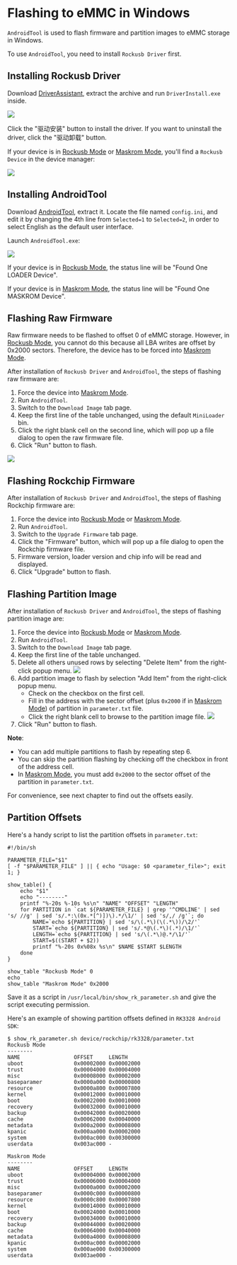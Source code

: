 # Flashing to eMMC in Windows

`AndroidTool` is used to flash firmware and partition images to eMMC storage in Windows.

To use `AndroidTool`, you need to install `Rockusb Driver` first.

## Installing Rockusb Driver

Download [DriverAssistant], extract the archive and run `DriverInstall.exe` inside.

![](img/started_driverassistant.png)

Click the "驱动安装" button to install the driver. If you want to uninstall the driver, click the "驱动卸载" button.

If your device is in [Rockusb Mode] or [Maskrom Mode], you'll find a `Rockusb Device` in the device manager:

![](img/started_driverassistant_dev.png)

## Installing AndroidTool

Download [AndroidTool], extract it. Locate the file named `config.ini`, and edit it by changing the 4th line from `Selected=1` to `Selected=2`, in order to select English as the default user interface.

Launch `AndroidTool.exe`:

![](img/androidtool.png)

If your device is in [Rockusb Mode], the status line will be "Found One LOADER Device".

If your device is in [Maskrom Mode], the status line will be "Found One MASKROM Device".

## Flashing Raw Firmware

Raw firmware needs to be flashed to offset 0 of eMMC storage. However, in [Rockusb Mode], you cannot do this because all LBA writes are offset by 0x2000 sectors. Therefore, the device has to be forced into [Maskrom Mode].

After installation of `Rockusb Driver` and `AndroidTool`, the steps of flashing raw firmware are:

1. Force the device into [Maskrom Mode].
2. Run `AndroidTool`.
3. Switch to the `Download Image` tab page.
4. Keep the first line of the table unchanged, using the default `MiniLoader` bin.
5. Click the right blank cell on the second line, which will pop up a file dialog to open the raw firmware file.
6. Click "Run" button to flash.

![](img/androidtool_flash_image.png)

## Flashing Rockchip Firmware

After installation of `Rockusb Driver` and `AndroidTool`, the steps of flashing Rockchip firmware are:

1. Force the device into [Rockusb Mode] or [Maskrom Mode].
2. Run `AndroidTool`.
3. Switch to the `Upgrade Firmware` tab page.
4. Click the "Firmware" button, which will pop up a file dialog to open the Rockchip firmware file.
5. Firmware version, loader version and chip info will be read and displayed. 
6. Click "Upgrade" button to flash.

## Flashing Partition Image

After installation of `Rockusb Driver` and `AndroidTool`, the steps of flashing partition image are:

1. Force the device into [Rockusb Mode] or [Maskrom Mode].
2. Run `AndroidTool`.
3. Switch to the `Download Image` tab page.
4. Keep the first line of the table unchanged.
5. Delete all others unused rows by selecting "Delete Item" from the right-click popup menu.
   ![](img/androidtool_del.png)
6. Add partition image to flash by selection "Add Item" from the right-click popup menu.
    * Check on the checkbox on the first cell.
    * Fill in the address with the sector offset (plus `0x2000` if in [Maskrom Mode]) of partition in `parameter.txt` file.
    * Click the right blank cell to browse to the partition image file.
   ![](img/androidtool_add.png)
7. Click "Run" button to flash.

**Note**:
- You can add multiple partitions to flash by repeating step 6.
- You can skip the partition flashing by checking off the checkbox in front of the address cell.
- In [Maskrom Mode], you must add `0x2000` to the sector offset of the partition in `parameter.txt`.

For convenience, see next chapter to find out the offsets easily.

## Partition Offsets

Here's a handy script to list the partition offsets in `parameter.txt`:
```
#!/bin/sh

PARAMETER_FILE="$1"
[ -f "$PARAMETER_FILE" ] || { echo "Usage: $0 <parameter_file>"; exit 1; }

show_table() {
	echo "$1"
	echo "--------"
	printf "%-20s %-10s %s\n" "NAME" "OFFSET" "LENGTH"
	for PARTITION in `cat ${PARAMETER_FILE} | grep '^CMDLINE' | sed 's/ //g' | sed 's/.*:\(0x.*[^)])\).*/\1/' | sed 's/,/ /g'`; do
		NAME=`echo ${PARTITION} | sed 's/\(.*\)(\(.*\))/\2/'`
		START=`echo ${PARTITION} | sed 's/.*@\(.*\)(.*)/\1/'`
		LENGTH=`echo ${PARTITION} | sed 's/\(.*\)@.*/\1/'`
		START=$((START + $2))
		printf "%-20s 0x%08x %s\n" $NAME $START $LENGTH
	done
}

show_table "Rockusb Mode" 0
echo
show_table "Maskrom Mode" 0x2000
```

Save it as a script in `/usr/local/bin/show_rk_parameter.sh` and give the script executing permission.

Here's an example of showing partition offsets defined in `RK3328 Android SDK`:
```
$ show_rk_parameter.sh device/rockchip/rk3328/parameter.txt 
Rockusb Mode
--------
NAME                 OFFSET     LENGTH
uboot                0x00002000 0x00002000
trust                0x00004000 0x00004000
misc                 0x00008000 0x00002000
baseparamer          0x0000a000 0x00000800
resource             0x0000a800 0x00007800
kernel               0x00012000 0x00010000
boot                 0x00022000 0x00010000
recovery             0x00032000 0x00010000
backup               0x00042000 0x00020000
cache                0x00062000 0x00040000
metadata             0x000a2000 0x00008000
kpanic               0x000aa000 0x00002000
system               0x000ac000 0x00300000
userdata             0x003ac000 -

Maskrom Mode
--------
NAME                 OFFSET     LENGTH
uboot                0x00004000 0x00002000
trust                0x00006000 0x00004000
misc                 0x0000a000 0x00002000
baseparamer          0x0000c000 0x00000800
resource             0x0000c800 0x00007800
kernel               0x00014000 0x00010000
boot                 0x00024000 0x00010000
recovery             0x00034000 0x00010000
backup               0x00044000 0x00020000
cache                0x00064000 0x00040000
metadata             0x000a4000 0x00008000
kpanic               0x000ac000 0x00002000
system               0x000ae000 0x00300000
userdata             0x003ae000 -
```


[AndroidTool]: http://www.t-firefly.com/share/index/listpath/id/acd8e1e37176fba5bf61fb7bf4503998.html
[DriverAssistant]: https://pan.baidu.com/s/1migPY1U#list/path=%2FPublic%2FDevBoard%2FROC-RK3328-CC%2FTools%2FRKTools%2Fwindows&parentPath=%2FPublic%2FDevBoard%2FROC-RK3328-CC
[Rockusb Mode]: bootmode.html#rockusb-mode
[Maskrom Mode]: bootmode.html#maskrom-mode

